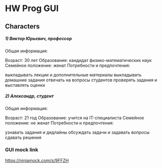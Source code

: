 # HW Prog GUI

## Characters

##### 1) Виктор Юрьевич, профессор

Общая информация:

Возраст: 30 лет
Образование: кандидат физико-математических наук
Семейное положение: женат
Потребности и предпочтения:

выкладывать лекции и дополнительные материалы
выкладывать домашние задания
отвечать на вопросы студентов
проверять задания и выставлять оценки
##### 2)  Александр, студент

Общая информация:

Возраст: 21 год
Образование: учится на IT-специалиста
Семейное положение: не женат
Потребности и предпочтения:

узнавать задания и дедлайны
обсуждать задачи и задавать вопросы
сдавать решения

### GUI mock link
https://ninjamock.com/s/9FFZH